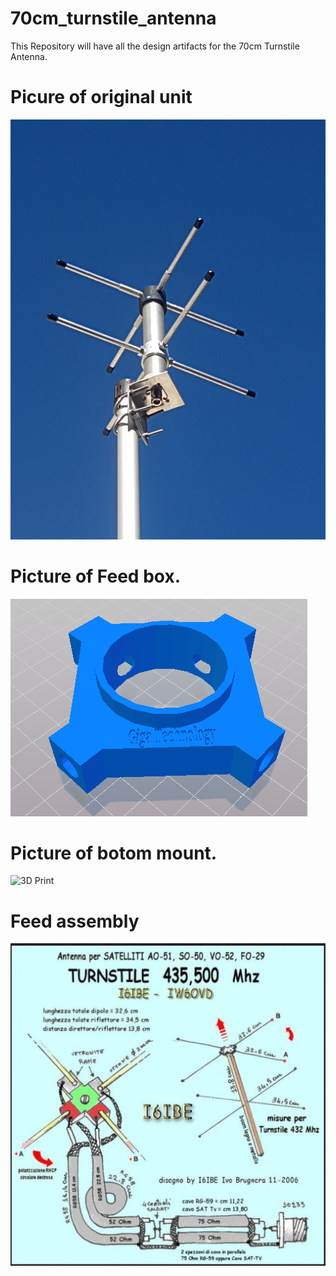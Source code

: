 # 70cm_turnstile_antenna
This Repository will have all the design artifacts for the 70cm Turnstile Antenna.
# Picure of original unit
![Antenna](doc/turnstile_zr6aic.jpg?raw=true "Pic 1")<br>

# Picture of Feed box.
![3D Print](doc/Turnstile_38mm_8mmele_feed_Box_1.png?raw=true "Pic 2")<br>

# Picture of botom mount. 
![3D Print](Pic3.png?raw=true "Pic 3")<br>

# Feed assembly
![3D Print](doc/turnstile_i6ibe.jpg?raw=true "Pic 3")<br>
